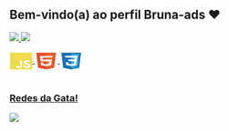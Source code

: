 ## Bem-vindo(a) ao perfil Bruna-ads ❤

 <div>
   <a href="https://github.com/bruna-ads">
   <img height="180em" src="https://github-readme-stats.vercel.app/api?username=Bruna-ads&show_icons=true&theme=tokyonight&include_all_commits=true&count_private=true"/>
   <img height="180em" src="https://github-readme-stats.vercel.app/api/top-langs/?username=Bruna-ads&layout=compact&langs_count=6&theme=tokyonight"/>
</div>
    
<div style="display: inline_block"><br>
  <img align="center" alt="Js" height="30" width="40" src="https://raw.githubusercontent.com/devicons/devicon/master/icons/javascript/javascript-plain.svg">
  <img align="center" alt="HTML" height="30" width="40" src="https://raw.githubusercontent.com/devicons/devicon/master/icons/html5/html5-original.svg">
  <img align="center" alt="CSS" height="30" width="40" src="https://raw.githubusercontent.com/devicons/devicon/master/icons/css3/css3-original.svg">
</div>
 
<br>
 
### Redes da Gata! 
 
<div> 
   <a href = ><img src="https://img.shields.io/badge/-Gmail-%23333?style=for-the-badge&logo=gmail&logoColor=white" target="_blank"></a>

</div>
